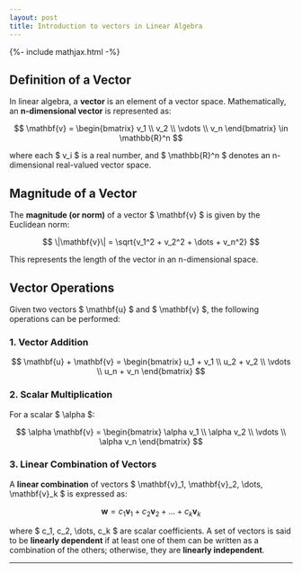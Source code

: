 ```yaml
---
layout: post
title: Introduction to vectors in Linear Algebra
---
```



{%- include mathjax.html -%}

## Definition of a Vector

In linear algebra, a **vector** is an element of a vector space. Mathematically, an **n-dimensional vector** is represented as:

$$
\mathbf{v} = \begin{bmatrix} v_1 \\ v_2 \\ \vdots \\ v_n \end{bmatrix} \in \mathbb{R}^n
$$

where each $ v_i $ is a real number, and $ \mathbb{R}^n $ denotes an n-dimensional real-valued vector space.

## Magnitude of a Vector

The **magnitude (or norm)** of a vector $ \mathbf{v} $ is given by the Euclidean norm:

$$
\|\mathbf{v}\| = \sqrt{v_1^2 + v_2^2 + \dots + v_n^2}
$$

This represents the length of the vector in an n-dimensional space.

## Vector Operations

Given two vectors $ \mathbf{u} $ and $ \mathbf{v} $, the following operations can be performed:

### 1. Vector Addition

$$
\mathbf{u} + \mathbf{v} = \begin{bmatrix} u_1 + v_1 \\ u_2 + v_2 \\ \vdots \\ u_n + v_n \end{bmatrix}
$$

### 2. Scalar Multiplication

For a scalar $ \alpha $:

$$
\alpha \mathbf{v} = \begin{bmatrix} \alpha v_1 \\ \alpha v_2 \\ \vdots \\ \alpha v_n \end{bmatrix}
$$

### 3. Linear Combination of Vectors

A **linear combination** of vectors $ \mathbf{v}_1, \mathbf{v}_2, \dots, \mathbf{v}_k $ is expressed as:

$$
\mathbf{w} = c_1 \mathbf{v}_1 + c_2 \mathbf{v}_2 + \dots + c_k \mathbf{v}_k
$$

where $ c_1, c_2, \dots, c_k $ are scalar coefficients. A set of vectors is said to be **linearly dependent** if at least one of them can be written as a combination of the others; otherwise, they are **linearly independent**.

---
